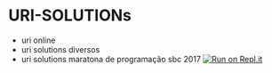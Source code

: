 # URI-SOLUTIONs
- uri online
- uri solutions diversos
- uri solutions maratona de programação sbc 2017
[![Run on Repl.it](https://repl.it/badge/github/vininjr/uri-solutions)](https://repl.it/github/vininjr/uri-solutions)
